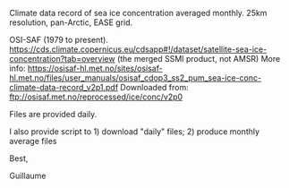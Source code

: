 Climate data record of sea ice concentration averaged monthly. 25km resolution, pan-Arctic, EASE grid.

OSI-SAF (1979 to present). 
https://cds.climate.copernicus.eu/cdsapp#!/dataset/satellite-sea-ice-concentration?tab=overview
(the merged SSMI product, not AMSR)
More info:
https://osisaf-hl.met.no/sites/osisaf-hl.met.no/files/user_manuals/osisaf_cdop3_ss2_pum_sea-ice-conc-climate-data-record_v2p1.pdf
Downloaded from:  
ftp://osisaf.met.no/reprocessed/ice/conc/v2p0

Files are provided daily.

I also provide script to 1) download "daily" files; 2) produce monthly average files

Best,

Guillaume
